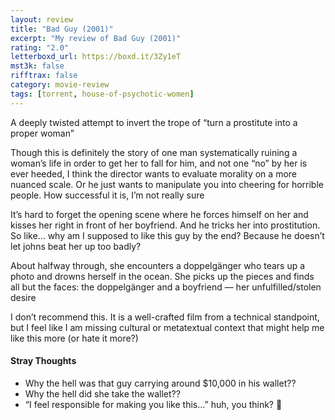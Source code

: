 ```yaml
---
layout: review
title: "Bad Guy (2001)"
excerpt: "My review of Bad Guy (2001)"
rating: "2.0"
letterboxd_url: https://boxd.it/3Zy1eT
mst3k: false
rifftrax: false
category: movie-review
tags: [torrent, house-of-psychotic-women]
---
```


A deeply twisted attempt to invert the trope of “turn a prostitute into a proper woman”

Though this is definitely the story of one man systematically ruining a woman’s life in order to get her to fall for him, and not one “no” by her is ever heeded, I think the director wants to evaluate morality on a more nuanced scale. Or he just wants to manipulate you into cheering for horrible people. How successful it is, I’m not really sure

It’s hard to forget the opening scene where he forces himself on her and kisses her right in front of her boyfriend. And he tricks her into prostitution. So like… why am I supposed to like this guy by the end? Because he doesn’t let johns beat her up too badly?

About halfway through, she encounters a doppelgänger who tears up a photo and drowns herself in the ocean. She picks up the pieces and finds all but the faces: the doppelgänger and a boyfriend — her unfulfilled/stolen desire

I don’t recommend this. It is a well-crafted film from a technical standpoint, but I feel like I am missing cultural or metatextual context that might help me like this more (or hate it more?)

#### Stray Thoughts

- Why the hell was that guy carrying around $10,000 in his wallet??
- Why the hell did she take the wallet??
- “I feel responsible for making you like this…” huh, you think? 🤔
